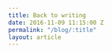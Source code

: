 ```yaml
---
title: Back to writing
date: 2016-11-09 11:15:00 Z
permalink: "/blog/:title"
layout: article
---
```


